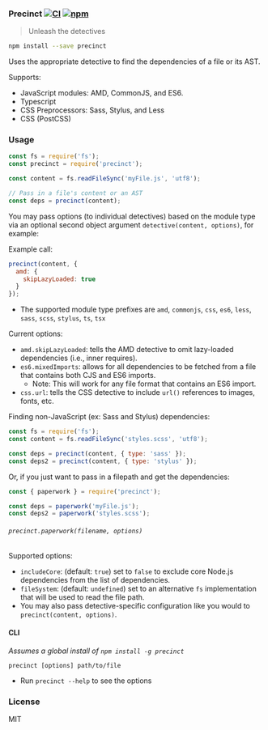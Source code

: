 ### Precinct [![CI](https://github.com/dependents/node-precinct/actions/workflows/ci.yml/badge.svg)](https://github.com/dependents/node-precinct/actions/workflows/ci.yml) [![npm](http://img.shields.io/npm/dm/precinct.svg)](https://npmjs.org/package/precinct)

> Unleash the detectives

```sh
npm install --save precinct
```

Uses the appropriate detective to find the dependencies of a file or its AST.

Supports:

* JavaScript modules: AMD, CommonJS, and ES6.
* Typescript
* CSS Preprocessors: Sass, Stylus, and Less
* CSS (PostCSS)

### Usage

```js
const fs = require('fs');
const precinct = require('precinct');

const content = fs.readFileSync('myFile.js', 'utf8');

// Pass in a file's content or an AST
const deps = precinct(content);
```

You may pass options (to individual detectives) based on the module type via an optional second object argument `detective(content, options)`, for example:

Example call:

```js
precinct(content, {
  amd: {
    skipLazyLoaded: true
  }
});
```

- The supported module type prefixes are `amd`, `commonjs`, `css`, `es6`, `less`, `sass`, `scss`, `stylus`, `ts`, `tsx`

Current options:

* `amd.skipLazyLoaded`: tells the AMD detective to omit lazy-loaded dependencies (i.e., inner requires).
* `es6.mixedImports`: allows for all dependencies to be fetched from a file that contains both CJS and ES6 imports.
  - Note: This will work for any file format that contains an ES6 import.
* `css.url`: tells the CSS detective to include `url()` references to images, fonts, etc.

Finding non-JavaScript (ex: Sass and Stylus) dependencies:

```js
const fs = require('fs');
const content = fs.readFileSync('styles.scss', 'utf8');

const deps = precinct(content, { type: 'sass' });
const deps2 = precinct(content, { type: 'stylus' });
```

Or, if you just want to pass in a filepath and get the dependencies:

```js
const { paperwork } = require('precinct');

const deps = paperwork('myFile.js');
const deps2 = paperwork('styles.scss');
```

###### `precinct.paperwork(filename, options)`

Supported options:

* `includeCore`: (default: `true`) set to `false` to exclude core Node.js dependencies from the list of dependencies.
* `fileSystem`: (default: `undefined`) set to an alternative `fs` implementation that will be used to read the file path.
* You may also pass detective-specific configuration like you would to `precinct(content, options)`.

#### CLI

*Assumes a global install of `npm install -g precinct`*

`precinct [options] path/to/file`

* Run `precinct --help` to see the options

### License

MIT
